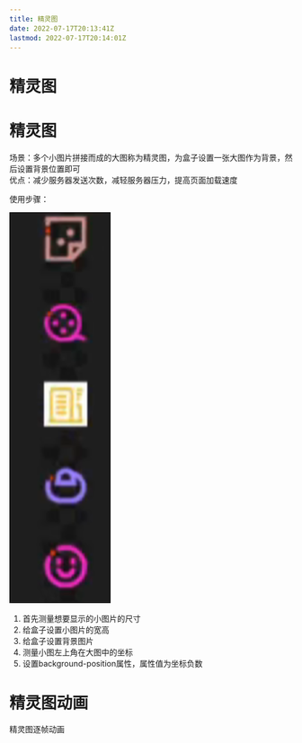 ```yaml
---
title: 精灵图
date: 2022-07-17T20:13:41Z
lastmod: 2022-07-17T20:14:01Z
---
```


# 精灵图

# 精灵图

场景：多个小图片拼接而成的大图称为精灵图，为盒子设置一张大图作为背景，然后设置背景位置即可  
优点：减少服务器发送次数，减轻服务器压力，提高页面加载速度

使用步骤：

![Snipaste_2022-07-17_20-13-58.png](assets/Snipaste_2022-07-17_20-13-58-20220717201401-9x304hy.png)

1. 首先测量想要显示的小图片的尺寸
2. 给盒子设置小图片的宽高
3. 给盒子设置背景图片
4. 测量小图左上角在大图中的坐标
5. 设置background-position属性，属性值为坐标负数

# 精灵图动画

精灵图逐帧动画
